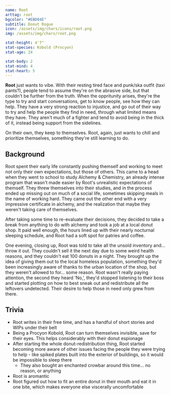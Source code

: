 ```yaml
---
name: Root
arttag: root
bgcolor: "#EBD04E"
subtitle: Donut Rogue
icon: /assets/img/chars/icons/root.png
img: /assets/img/chars/root.png

stat-height: 4'7"
stat-species: Kobold (Procyon)
stat-age: 24

stat-body: 2
stat-mind: 4
stat-heart: 5
---
```

**Root** just wants to vibe. With their resting tired face and punk/ska outfit (taxi pants?), people tend to assume they're on the abrasive side, but that couldn't be further from the truth. When the oppritunity arises, they're the type to try and start conversations, get to know people, see how they can help. They have a very strong reaction to injustice, and go out of their way to try and help the people they find in need, through what limited means they have. They aren't much of a fighter and tend to avoid being in the thick of it, instead being support from the sidelines.

On their own, they keep to themselves. Root, again, just wants to chill and prioritize themselves, something they're still learning to do. 

## Background
Root spent their early life constantly pushing themself and working to meet not only their own expectations, but those of others. This came to a head when they went to school to study Alchemy & Chemistry, an already intense program that wasn't made easier by Root's unrealistic expectations of themself. They threw themselves into their studies, and in the process ended up missing out on much of a social life, sometimes skipping meals in the name of working hard. They came out the other end with a very impressive certificate in alchemy, and the realization that maybe they weren't taking care of themselves.

After taking some time to re-evaluate their decisions, they decided to take a break from anything to do with alchemy and took a job at a local donut shop. It paid well enough, the hours lined up with their nearly nocturnal sleeping schedule, and Root had a soft spot for patries and coffee.

One evening, closing up, Root was told to take all the unsold inventory and... throw it out. They couldn't sell it the next day due to some weird health reasons, and they couldn't eat 100 donuts in a night. They brought up the idea of giving them out to the local homeless population, something they'd been increasingly aware of thanks to the urban location of the shop, but they weren't allowed to for... some reason. Root wasn't really paying attention, the second they heard 'No,', they'd stopped listening to their boss and started plotting on how to best sneak out and redistribute all the leftovers undetected. Their desire to help those in need only grew from there.

## Trivia
 - Root writes in their free time, and has a handful of short stories and WIPs under their belt
 - Being a Procyon Kobold, Root can turn themselves invisible, save for their eyes. This helps considerably with their donut espionage
 - After starting the whole donut-redistribution thing, Root started becoming more aware of other issues facing the people they were trying to help - like spiked plates built into the exterior of buildings, so it would be impossible to sleep there
	- They also bought an enchanted crowbar around this time... no reason, or anything
- Root is aromantic
- Root figured out how to fit an entire donut in their mouth and eat it in one bite, which makes everyone else viscerally uncomfortable